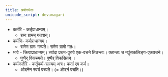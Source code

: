 ```yaml
---
title: प्रयोगभेदाः
unicode_script: devanagari
---
```


- कर्तरि - कर्तृप्राधान्यम्। 
    - रामः ग्रामम् गतवान्। 
- कर्मणि- कर्मप्राधान्यम्।
    - रामेण ग्रामः गम्यते। रामेण ग्रामो गतः।
- भावे - क्रियाप्राधान्यम्। सर्वदा प्रथम-पुरुषे एक-वचने तिङन्ताः। क्तान्ताः च नपुंसकलिङ्ग-एकवचने।
    - पुष्पैर् विकस्यते। पुष्पैर् विकसितम् ।
- कर्मकर्तरि - कर्तृकर्म-साम्यम् अत्र। कर्ता एव कर्म।
    - ओदनेन स्वयं पच्यते। (= ओदनं पचति।)